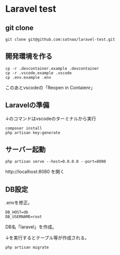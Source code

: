 # Laravel test

## git clone

```
git clone git@github.com:satnao/laravel-test.git
```

## 開発環境を作る

```
cp -r .devcontainer.example .devcontainer
cp -r .vscode.example .vscode
cp .env.example .env
```

このあとvscodeの「Reopen in Contaienr」

## Laravelの準備

↓のコマンドはvscodeのターミナルから実行

```
composer install
php artisan key:generate
```

## サーバー起動

```
php artisan serve --host=0.0.0.0 --port=8080
```

http://localhost:8080 を開く

## DB設定

.envを修正。

```
DB_HOST=db
DB_USERNAME=root
```

DB名「laravel」を作成。

↓を実行するとテーブル等が作成される。

```
php artisan migrate
```
